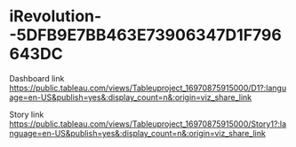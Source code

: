 # iRevolution--5DFB9E7BB463E73906347D1F796643DC


Dashboard link https://public.tableau.com/views/Tableuproject_16970875915000/D1?:language=en-US&publish=yes&:display_count=n&:origin=viz_share_link


 Story link https://public.tableau.com/views/Tableuproject_16970875915000/Story1?:language=en-US&publish=yes&:display_count=n&:origin=viz_share_link
